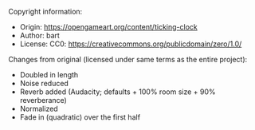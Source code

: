 Copyright information:

-   Origin: <https://opengameart.org/content/ticking-clock>
-   Author: bart
-   License: CC0: <https://creativecommons.org/publicdomain/zero/1.0/>

Changes from original (licensed under same terms as the entire project):

-   Doubled in length
-   Noise reduced
-   Reverb added (Audacity; defaults + 100% room size + 90%
    reverberance)
-   Normalized
-   Fade in (quadratic) over the first half
